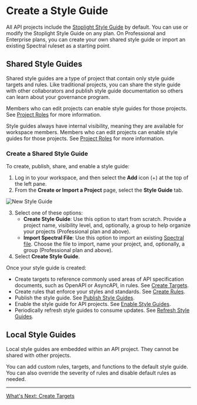 # Create a Style Guide

All API projects include the [Stoplight Style Guide](https://apistylebook.stoplight.io/docs/stoplight-style-guide) by default. You can use or modify the Stoplight Style Guide on any plan. On Professional and Enterprise plans, you can create your own shared style guide or import an existing Spectral ruleset as a starting point.

## Shared Style Guides
Shared style guides are a type of project that contain only style guide targets and rules. Like traditional projects, you can share the style guide with other collaborators and publish style guide documentation so others can learn about your governance program.

Members who can edit projects can enable style guides for those projects. See [Project Roles](../2.-workspaces/l.project-roles.md#project-roles) for more information. 

Style guides always have internal visibility, meaning they are available for workspace members. Members who can edit projects can enable style guides for those projects. See [Project Roles](../2.-workspaces/l.project-roles.md#project-roles) for more information.

### Create a Shared Style Guide

To create, publish, share, and enable a style guide:

1. Log in to your workspace, and then select the **Add** icon (+) at the top of the left pane.
2. From the **Create or Import a Project** page, select the **Style Guide** tab.

![New Style Guide](https://stoplight.io/api/v1/projects/cHJqOjI/images/dTk9fTeBDEc)

3. Select one of these options:
    - **Create Style Guide**: Use this option to start from scratch. Provide a project name, visibility level, and, optionally, a group to help organize your projects (Professional plan and above).
    - **Import Spectral File**: Use this option to import an existing [Spectral file](https://meta.stoplight.io/docs/spectral/ZG9jOjI1MTg5-custom-rulesets). Choose the file to import, name your project, and, optionally, a group (Professional plan and above).
4. Select **Create Style Guide**.

Once your style guide is created:

* Create targets to reference commonly used areas of API specification documents, such as OpenAPI or AsyncAPI, in rules. See [Create Targets](b-create-targets.md).
* Create rules that enforce your styles and standards. See [Create Rules](c-create-rules.md).
* Publish the style guide. See [Publish Style Guides](e.publish-style-guide.md).
* Enable the style guide for API projects. See [Enable Style Guides](d-enable-style-guide.md).
* Periodically refresh style guides to consume updates. See [Refresh Style Guides](f.refresh-style-guide.md).

## Local Style Guides

Local style guides are embedded within an API project. They cannot be shared with other projects.

You can add custom rules, targets, and functions to the default style guide. You can also override the severity of rules and disable default rules as needed.

---

[What's Next: Create Targets](b-create-targets.md)
